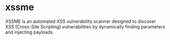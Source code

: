# xssme
XSSME is an automated XSS vulnerability scanner designed to discover XSS (Cross-Site Scripting) vulnerabilities by dynamically finding parameters and injecting payloads.
